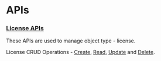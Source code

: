 # APIs

### [License APIs](https://documenter.getpostman.com/view/25463377/2s935hR7Ek)

These APIs are used to manage object type - license.

License CRUD Operations - [Create](https://documenter.getpostman.com/view/25463377/2s9YC4VDFj#bb8182e0-6582-4ddf-87c8-7e7a7f483640), [Read](https://documenter.getpostman.com/view/25463377/2s9YC4VDFj#377f1d97-0815-4cac-9bd7-139500d6a033), [Update](https://documenter.getpostman.com/view/25463377/2s9YC4VDFj#db9b9b0d-d34c-458c-a49d-3af30f1a610a) and [Delete](https://documenter.getpostman.com/view/25463377/2s9YC4VDFj#7c229990-e7b9-47ec-afe2-0c1966730ac8).

